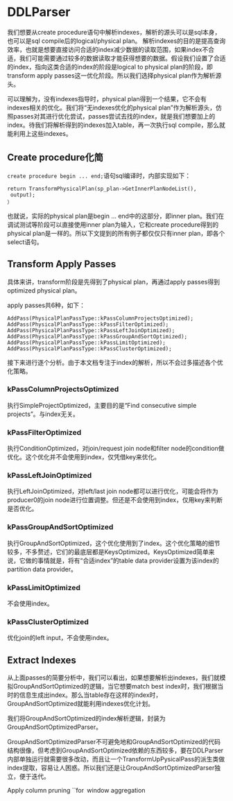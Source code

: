 # DDLParser
我们想要从create procedure语句中解析indexes，解析的源头可以是sql本身，也可以是sql compile后的logical/physical plan。
解析indexes的目的是提高查询效率，也就是想要直接访问合适的index减少数据的读取范围，如果index不合适，我们可能需要通过较多的数据读取才能获得想要的数据。假设我们设置了合适的index，指向这类合适的index的阶段是logical to physical plan的阶段，即transform apply passes这一优化阶段。所以我们选择physical plan作为解析源头。

可以理解为，没有indexes指导时，physical plan得到一个结果，它不会有indexes相关的优化。我们将“无indexes优化的physical plan”作为解析源头，仿照passes对其进行优化尝试，passes尝试去找的index，就是我们想要加上的index。待我们将解析得到的indexes加入table，再一次执行sql compile，那么就能利用上这些indexes。
## Create procedure化简
`create procedure begin ... end;`语句sql编译时，内部实现如下：
```
return TransformPhysicalPlan(sp_plan->GetInnerPlanNodeList(),
 output);
）
```
也就说，实际的physical plan是begin ... end中的这部分，即inner plan。我们在调试测试等阶段可以直接使用inner plan为输入，它和create procedure得到的physical plan是一样的。所以下文提到的所有例子都仅仅只有inner plan，即各个select语句。
## Transform Apply Passes

具体来讲，transform阶段是先得到了physical plan，再通过apply passes得到optimized physical plan。

apply passes共6种，如下：

```
AddPass(PhysicalPlanPassType::kPassColumnProjectsOptimized);
AddPass(PhysicalPlanPassType::kPassFilterOptimized);
AddPass(PhysicalPlanPassType::kPassLeftJoinOptimized);
AddPass(PhysicalPlanPassType::kPassGroupAndSortOptimized);
AddPass(PhysicalPlanPassType::kPassLimitOptimized);
AddPass(PhysicalPlanPassType::kPassClusterOptimized);
```

接下来进行逐个分析。由于本文档专注于index的解析，所以不会过多描述各个优化策略。

### kPassColumnProjectsOptimized

 执行SimpleProjectOptimized，主要目的是“Find consecutive simple projects”。与index无关。

### kPassFilterOptimized

执行ConditionOptimized，对join/request join node和filter node的condition做优化。这个优化并不会使用到index，仅凭借key来优化。

### kPassLeftJoinOptimized

执行LeftJoinOptimized，对left/last join node都可以进行优化，可能会将作为producer0的join node进行位置调整。但还是不会使用到index，仅用key来判断是否优化。

### kPassGroupAndSortOptimized

执行GroupAndSortOptimized，这个优化使用到了index。这个优化策略的细节较多，不多赘述，它们的最底层都是KeysOptimized。KeysOptimized简单来说，它做的事情就是，将有“合适index”的table data provider设置为该index的partition data provider。

### kPassLimitOptimized

不会使用index。

### kPassClusterOptimized

优化join的left input，不会使用index。

## Extract Indexes

从上面passes的简要分析中，我们可以看出，如果想要解析出indexes，我们就模拟GroupAndSortOptimized的逻辑，当它想要match best index时，我们根据当时的信息生成出index。那么当table存在这样的index时，GroupAndSortOptimized就能利用indexes优化计划。

我们将GroupAndSortOptimized的index解析逻辑，封装为GroupAndSortOptimizedParser。

GroupAndSortOptimizedParser不可避免地和GroupAndSortOptimized的代码结构很像，但考虑到GroupAndSortOptimized依赖的东西较多，要在DDLParser内部单独运行就需要很多改动，而且让一个TransformUpPysicalPass的派生类做index提取，容易让人困惑。所以我们还是让GroupAndSortOptimizedParser独立，便于迭代。





Apply column pruning ``for` `window aggregation
